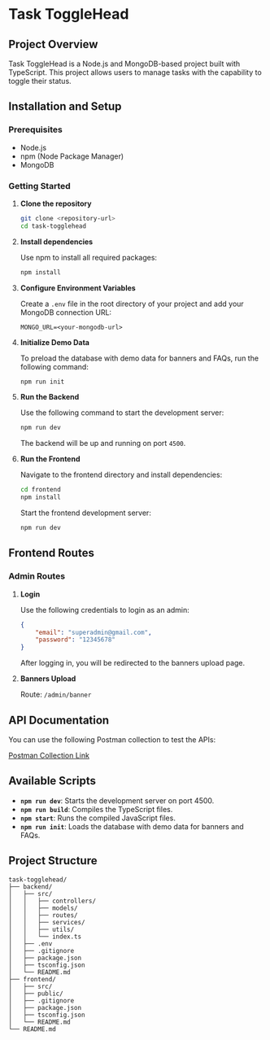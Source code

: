 # Task ToggleHead

## Project Overview

Task ToggleHead is a Node.js and MongoDB-based project built with TypeScript. This project allows users to manage tasks with the capability to toggle their status.

## Installation and Setup

### Prerequisites

- Node.js
- npm (Node Package Manager)
- MongoDB

### Getting Started

1. **Clone the repository**

    ```bash
    git clone <repository-url>
    cd task-togglehead
    ```

2. **Install dependencies**

    Use npm to install all required packages:

    ```bash
    npm install
    ```

3. **Configure Environment Variables**

    Create a `.env` file in the root directory of your project and add your MongoDB connection URL:

    ```plaintext
    MONGO_URL=<your-mongodb-url>
    ```

4. **Initialize Demo Data**

    To preload the database with demo data for banners and FAQs, run the following command:

    ```bash
    npm run init
    ```

5. **Run the Backend**

    Use the following command to start the development server:

    ```bash
    npm run dev
    ```

    The backend will be up and running on port `4500`.

6. **Run the Frontend**

    Navigate to the frontend directory and install dependencies:

    ```bash
    cd frontend
    npm install
    ```

    Start the frontend development server:

    ```bash
    npm run dev
    ```

## Frontend Routes

### Admin Routes

1. **Login**

    Use the following credentials to login as an admin:

    ```json
    {
        "email": "superadmin@gmail.com",
        "password": "12345678"
    }
    ```

    After logging in, you will be redirected to the banners upload page.

2. **Banners Upload**

    Route: `/admin/banner`
   
## API Documentation

You can use the following Postman collection to test the APIs:

[Postman Collection Link](#)

## Available Scripts

- **`npm run dev`**: Starts the development server on port 4500.
- **`npm run build`**: Compiles the TypeScript files.
- **`npm start`**: Runs the compiled JavaScript files.
- **`npm run init`**: Loads the database with demo data for banners and FAQs.

## Project Structure

```plaintext
task-togglehead/
├── backend/
│   ├── src/
│   │   ├── controllers/
│   │   ├── models/
│   │   ├── routes/
│   │   ├── services/
│   │   ├── utils/
│   │   └── index.ts
│   ├── .env
│   ├── .gitignore
│   ├── package.json
│   ├── tsconfig.json
│   └── README.md
├── frontend/
│   ├── src/
│   ├── public/
│   ├── .gitignore
│   ├── package.json
│   ├── tsconfig.json
│   └── README.md
└── README.md
